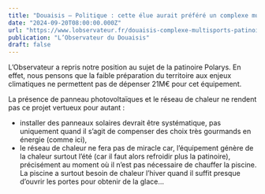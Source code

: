 ```yaml
---
title: "Douaisis – Politique : cette élue aurait préféré un complexe multisports plutôt qu’une patinoire"
date: "2024-09-20T08:00:00.000Z"
url: "https://www.lobservateur.fr/douaisis-complexe-multisports-patinoire-ecolo/"
publication: "L’Observateur du Douaisis"
draft: false
---
```


L’Observateur a repris notre position au sujet de la patinoire Polarys. En effet, nous pensons que la faible préparation du territoire aux enjeux climatiques ne permettent pas de dépenser 21M€ pour cet équipement.

La présence de panneau photovoltaïques et le réseau de chaleur ne rendent pas ce projet vertueux pour autant :

- installer des panneaux solaires devrait être systématique, pas uniquement quand il s’agit de compenser des choix très gourmands en énergie (comme ici),
- le réseau de chaleur ne fera pas de miracle car, l’équipement génère de la chaleur surtout l’été (car il faut alors refroidir plus la patinoire), précisément au moment où il n’est pas nécessaire de chauffer la piscine. La piscine a surtout besoin de chaleur l’hiver quand il suffit presque d’ouvrir les portes pour obtenir de la glace…
